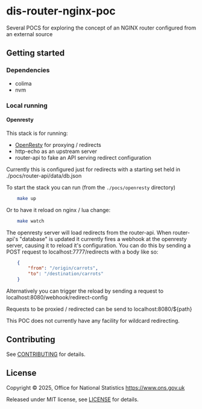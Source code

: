 # dis-router-nginx-poc

Several POCS for exploring the concept of an NGINX router configured from an external source

## Getting started

### Dependencies

- colima
- nvm

### Local running

#### Openresty

This stack is for running:

- [OpenResty](https://openresty.org/en/) for proxying / redirects
- http-echo as an upstream server
- router-api to fake an API serving redirect configuration

Currently this is configured just for redirects with a starting set held in ./pocs/router-api/data/db.json

To start the stack you can run (from the `./pocs/openresty` directory)

```sh
    make up
```

Or to have it reload on nginx / lua change:

```sh
    make watch
```

The openresty server will load redirects from the router-api. When router-api's "database" is updated it currently fires a webhook at the openresty server, causing it to reload it's configuration. You can do this by sending a POST request to localhost:7777/redirects with a body like so:

```json
    {
        "from": "/origin/carrots",
        "to": "/destination/carrots"
    }
```

Alternatively you can trigger the reload by sending a request to localhost:8080/webhook/redirect-config

Requests to be proxied / redirected can be send to localhost:8080/${path}

This POC does not currently have any facility for wildcard redirecting.

## Contributing

See [CONTRIBUTING](CONTRIBUTING.md) for details.

## License

Copyright © 2025, Office for National Statistics <https://www.ons.gov.uk>

Released under MIT license, see [LICENSE](LICENSE.md) for details.

